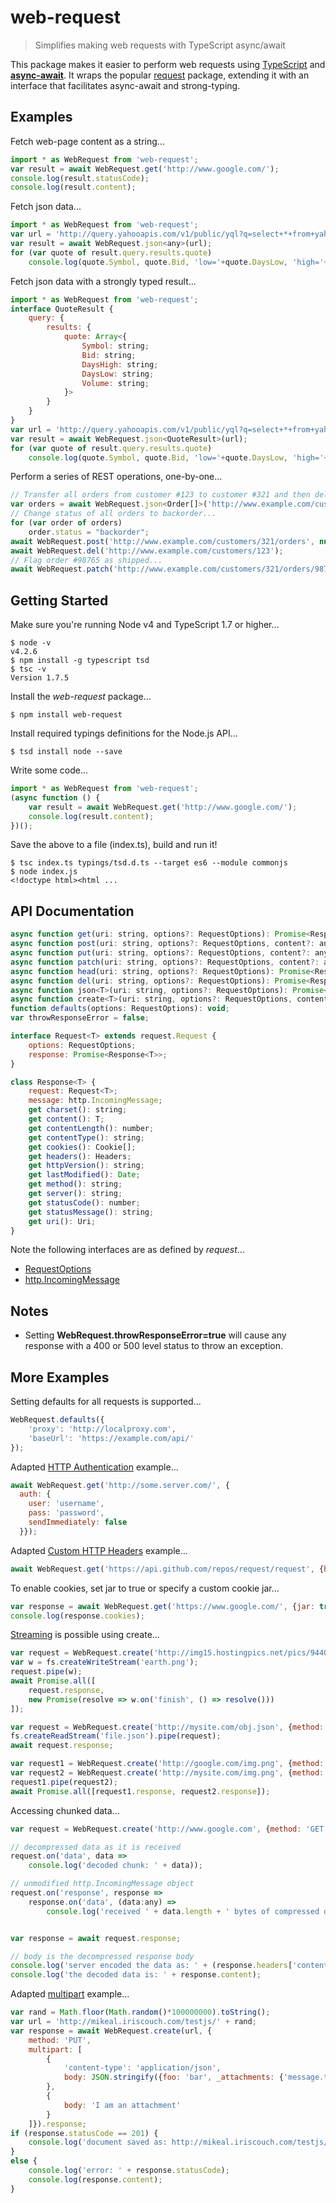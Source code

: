 # web-request
> Simplifies making web requests with TypeScript async/await

This package makes it easier to perform web requests using [TypeScript](http://www.typescriptlang.org/) and [**async-await**](https://blogs.msdn.microsoft.com/typescript/2015/11/03/what-about-asyncawait/).
It wraps the popular [request](https://www.npmjs.com/package/request) package, extending it with an interface that facilitates async-await and strong-typing.

## Examples

Fetch web-page content as a string...
```js
import * as WebRequest from 'web-request';
var result = await WebRequest.get('http://www.google.com/');
console.log(result.statusCode);
console.log(result.content);
```

Fetch json data...
```js
import * as WebRequest from 'web-request';
var url = 'http://query.yahooapis.com/v1/public/yql?q=select+*+from+yahoo.finance.quotes+where+symbol+IN+(%22YHOO%22,%22AAPL%22)&format=json&env=http://datatables.org/alltables.env';
var result = await WebRequest.json<any>(url);
for (var quote of result.query.results.quote)
    console.log(quote.Symbol, quote.Bid, 'low='+quote.DaysLow, 'high='+quote.DaysHigh, 'vol='+quote.Volume);  
```

Fetch json data with a strongly typed result...
```js
import * as WebRequest from 'web-request';
interface QuoteResult {
    query: {
        results: {
            quote: Array<{
                Symbol: string;
                Bid: string;
                DaysHigh: string;
                DaysLow: string;
                Volume: string;
            }>
        }
    }
}    
var url = 'http://query.yahooapis.com/v1/public/yql?q=select+*+from+yahoo.finance.quotes+where+symbol+IN+(%22YHOO%22,%22AAPL%22)&format=json&env=http://datatables.org/alltables.env';
var result = await WebRequest.json<QuoteResult>(url);
for (var quote of result.query.results.quote)
    console.log(quote.Symbol, quote.Bid, 'low='+quote.DaysLow, 'high='+quote.DaysHigh, 'vol='+quote.Volume);  
```

Perform a series of REST operations, one-by-one...
```js
// Transfer all orders from customer #123 to customer #321 and then delete customer #123...
var orders = await WebRequest.json<Order[]>('http://www.example.com/customers/123/orders');
// Change status of all orders to backorder...
for (var order of orders)
    order.status = "backorder";
await WebRequest.post('http://www.example.com/customers/321/orders', null, orders);
await WebRequest.del('http://www.example.com/customers/123');
// Flag order #98765 as shipped...
await WebRequest.patch('http://www.example.com/customers/321/orders/98765', null, {status: "shipped"});
```

## Getting Started

Make sure you're running Node v4 and TypeScript 1.7 or higher...
```
$ node -v
v4.2.6
$ npm install -g typescript tsd
$ tsc -v
Version 1.7.5
```

Install the *web-request* package...
```
$ npm install web-request
```

Install required typings definitions for the Node.js API...
```
$ tsd install node --save
```

Write some code...
```js
import * as WebRequest from 'web-request';
(async function () {
    var result = await WebRequest.get('http://www.google.com/');
    console.log(result.content);
})();
```

Save the above to a file (index.ts), build and run it!
```
$ tsc index.ts typings/tsd.d.ts --target es6 --module commonjs
$ node index.js
<!doctype html><html ...
```

## API Documentation

```js
async function get(uri: string, options?: RequestOptions): Promise<Response<string>>;
async function post(uri: string, options?: RequestOptions, content?: any): Promise<Response<string>>;
async function put(uri: string, options?: RequestOptions, content?: any): Promise<Response<string>>;
async function patch(uri: string, options?: RequestOptions, content?: any): Promise<Response<string>>;
async function head(uri: string, options?: RequestOptions): Promise<Response<void>>;
async function del(uri: string, options?: RequestOptions): Promise<Response<string>>;
async function json<T>(uri: string, options?: RequestOptions): Promise<T>;
async function create<T>(uri: string, options?: RequestOptions, content?: any): Promise<Response<T>>;
function defaults(options: RequestOptions): void;
var throwResponseError = false;

interface Request<T> extends request.Request {
    options: RequestOptions;
    response: Promise<Response<T>>;
}

class Response<T> {
    request: Request<T>;
    message: http.IncomingMessage;
    get charset(): string;
    get content(): T;  
    get contentLength(): number; 
    get contentType(): string;
    get cookies(): Cookie[];
    get headers(): Headers;
    get httpVersion(): string;
    get lastModified(): Date;    
    get method(): string;
    get server(): string;
    get statusCode(): number;
    get statusMessage(): string;        
    get uri(): Uri;
}
```

Note the following interfaces are as defined by *request*...

* [RequestOptions](https://www.npmjs.com/package/request#requestoptions-callback)
* [http.IncomingMessage](https://nodejs.org/api/http.html#http_http_incomingmessage)

## Notes
* Setting **WebRequest.throwResponseError=true** will cause any response with a 400 or 500 level status to throw an exception.

## More Examples

Setting defaults for all requests is supported...
```js
WebRequest.defaults({
    'proxy': 'http://localproxy.com',
    'baseUrl': 'https://example.com/api/'
});
```

Adapted [HTTP Authentication](https://www.npmjs.com/package/request#http-authentication) example...
```js
await WebRequest.get('http://some.server.com/', {
  auth: {
    user: 'username',
    pass: 'password',
    sendImmediately: false
  }});
```

Adapted [Custom HTTP Headers](https://www.npmjs.com/package/request#custom-http-headers) example...
```js
await WebRequest.get('https://api.github.com/repos/request/request', {headers: {'User-Agent': 'request'}});
```

To enable cookies, set jar to true or specify a custom cookie jar...
```js
var response = await WebRequest.get('https://www.google.com/', {jar: true});
console.log(response.cookies);
```

[Streaming](https://www.npmjs.com/package/request#streaming) is possible using create...
```js
var request = WebRequest.create('http://img15.hostingpics.net/pics/944021EarthHighRes.png'); // 4.3Mb
var w = fs.createWriteStream('earth.png');
request.pipe(w);
await Promise.all([
    request.response,
    new Promise(resolve => w.on('finish', () => resolve()))    
]);
```

```js
var request = WebRequest.create('http://mysite.com/obj.json', {method:'put'});
fs.createReadStream('file.json').pipe(request);
await request.response;
```

```js
var request1 = WebRequest.create('http://google.com/img.png', {method:'get'});
var request2 = WebRequest.create('http://mysite.com/img.png', {method:'put'});
request1.pipe(request2);
await Promise.all([request1.response, request2.response]);
```

Accessing chunked data...
```js
var request = WebRequest.create('http://www.google.com', {method: 'GET', gzip: true}); 

// decompressed data as it is received
request.on('data', data =>     
    console.log('decoded chunk: ' + data)); 

// unmodified http.IncomingMessage object
request.on('response', response =>     
    response.on('data', (data:any) =>          
        console.log('received ' + data.length + ' bytes of compressed data'))); // compressed data as it is received


var response = await request.response;

// body is the decompressed response body 
console.log('server encoded the data as: ' + (response.headers['content-encoding'] || 'identity'));
console.log('the decoded data is: ' + response.content);
```

Adapted [multipart](https://www.npmjs.com/package/request#multipartrelated) example...
```js
var rand = Math.floor(Math.random()*100000000).toString();
var url = 'http://mikeal.iriscouch.com/testjs/' + rand;
var response = await WebRequest.create(url, {
    method: 'PUT', 
    multipart: [
        { 
            'content-type': 'application/json', 
            body: JSON.stringify({foo: 'bar', _attachments: {'message.txt': {follows: true, length: 18, 'content_type': 'text/plain' }}})
        },
        {
            body: 'I am an attachment' 
        }
    ]}).response;
if (response.statusCode == 201) {
    console.log('document saved as: http://mikeal.iriscouch.com/testjs/'+ rand);
}
else {
    console.log('error: ' + response.statusCode);
    console.log(response.content);
}
```